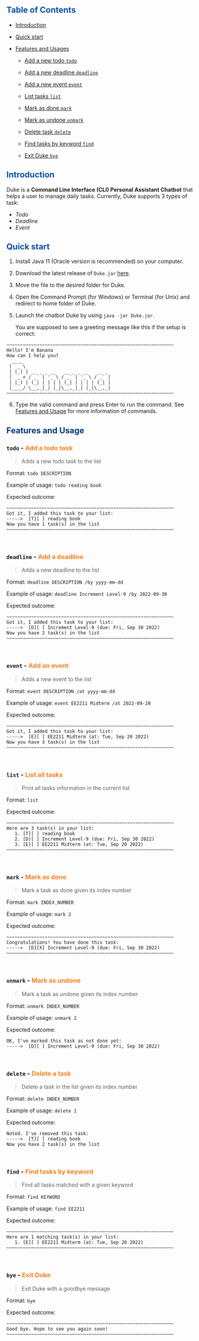 ## <span style="color: #0451a3;">Table of Contents</span>
* [Introduction](https://bdthanh.github.io/ip/#introduction)
* [Quick start](https://bdthanh.github.io/ip/#quick-start)
* [Features and Usages](https://bdthanh.github.io/ip/#features-and-usage)

  - [Add a new todo ```todo```](https://bdthanh.github.io/ip/#todo---add-a-todo-task)
    
  - [Add a new deadline ```deadline```](https://bdthanh.github.io/ip/#deadline---add-a-deadline)

  - [Add a new event ```event```](https://bdthanh.github.io/ip/#event---add-an-event)

  - [List tasks ```list```](https://bdthanh.github.io/ip/#list---list-all-tasks)

  - [Mark as done ```mark```](https://bdthanh.github.io/ip/#mark---mark-as-done)

  - [Mark as undone ```unmark```](https://bdthanh.github.io/ip/#unmark---mark-as-undone)
 
  - [Delete task ```delete```](https://bdthanh.github.io/ip/#delete---delete-a-task)

  - [Find tasks by keyword ```find```](https://bdthanh.github.io/ip/#find---find-tasks-by-keyword)

  - [Exit Duke ```bye```](https://bdthanh.github.io/ip/#bye---exit-duke)


## <span style="color: #0451a3;">Introduction</span>
Duke is a **Command Line Interface (CLI) Personal Assistant Chatbot** that helps a user to manage daily tasks.
Currently, Duke supports 3 types of task:

- _Todo_
- _Deadline_ 
- _Event_

## <span style="color: #0451a3;">Quick start</span>

1. Install Java 11 (Oracle version is recommended) on your computer.
2. Download the latest release of ```Duke.jar``` [here](https://github.com/bdthanh/ip/releases/tag/A-Release).
3. Move the file to the desired folder for Duke.
4. Open the Command Prompt (for Windows) or Terminal (for Unix) and redirect to home folder of Duke.
5. Launch the chatbot Duke by using ```java -jar Duke.jar```.

   You are supposed to see a greeting message like this if the setup is correct: 
```
~~~~~~~~~~~~~~~~~~~~~~~~~~~~~~~~~~~~~~~~~~~~~~~~~~~~~~~~~~~~~
Hello! I'm Banana
How can I help you?
  ____                                 
 |  _ \                                
 | |_) | __ _ _ __   __ _ _ __   __ _  
 |  _ < / _` | '_ \ / _` | '_ \ / _` | 
 | |_) | (_| | | | | (_| | | | | (_| | 
 |____/ \__,_|_| |_|\__,_|_| |_|\__,_| 
~~~~~~~~~~~~~~~~~~~~~~~~~~~~~~~~~~~~~~~~~~~~~~~~~~~~~~~~~~~~~
```
6. Type the valid command and press Enter to run the command. See [Features and Usage](https://bdthanh.github.io/ip/#features-and-usage) for more information of commands.

## <span style="color: #003A79;">Features and Usage</span>

### ```todo``` - <span style="color: #F5821F;">Add a todo task</span>
>Adds a new todo task to the list

Format: ```todo DESCRIPTION```

Example of usage: ```todo reading book```

Expected outcome:
```
~~~~~~~~~~~~~~~~~~~~~~~~~~~~~~~~~~~~~~~~~~~~~~~~~~~~~~~~~~~~~
Got it, I added this task to your list:
----->  [T][ ] reading book
Now you have 1 task(s) in the list
~~~~~~~~~~~~~~~~~~~~~~~~~~~~~~~~~~~~~~~~~~~~~~~~~~~~~~~~~~~~~
```

<br>

### ```deadline``` - <span style="color: #F5821F;">Add a deadline</span>
>Adds a new deadline to the list

Format: ```deadline DESCRIPTION /by yyyy-mm-dd```

Example of usage: ```deadline Increment Level-9 /by 2022-09-30```

Expected outcome:
```
~~~~~~~~~~~~~~~~~~~~~~~~~~~~~~~~~~~~~~~~~~~~~~~~~~~~~~~~~~~~~
Got it, I added this task to your list:
----->  [D][ ] Increment Level-9 (due: Fri, Sep 30 2022)
Now you have 2 task(s) in the list
~~~~~~~~~~~~~~~~~~~~~~~~~~~~~~~~~~~~~~~~~~~~~~~~~~~~~~~~~~~~~
```

<br>

### ```event``` - <span style="color: #F5821F;">Add an event</span>
>Adds a new event to the list

Format: ```event DESCRIPTION /at yyyy-mm-dd```

Example of usage: ```event EE2211 Midterm /at 2022-09-20```

Expected outcome:
```
~~~~~~~~~~~~~~~~~~~~~~~~~~~~~~~~~~~~~~~~~~~~~~~~~~~~~~~~~~~~~
Got it, I added this task to your list:
----->  [E][ ] EE2211 Midterm (at: Tue, Sep 20 2022)
Now you have 3 task(s) in the list
~~~~~~~~~~~~~~~~~~~~~~~~~~~~~~~~~~~~~~~~~~~~~~~~~~~~~~~~~~~~~
```

<br>

### ```list``` - <spn style="color: #F5821F;">List all tasks</span>
>Print all tasks information in the current list

Format: ```list```

Expected outcome:
```
~~~~~~~~~~~~~~~~~~~~~~~~~~~~~~~~~~~~~~~~~~~~~~~~~~~~~~~~~~~~~
Here are 3 task(s) in your list:
   1. [T][ ] reading book
   2. [D][ ] Increment Level-9 (due: Fri, Sep 30 2022)
   3. [E][ ] EE2211 Midterm (at: Tue, Sep 20 2022)
~~~~~~~~~~~~~~~~~~~~~~~~~~~~~~~~~~~~~~~~~~~~~~~~~~~~~~~~~~~~~
```

<br>

### ```mark``` - <span style="color: #F5821F;">Mark as done</span>
>Mark a task as done given its index number

Format: ```mark INDEX_NUMBER```

Example of usage: ```mark 2```

Expected outcome:
```
~~~~~~~~~~~~~~~~~~~~~~~~~~~~~~~~~~~~~~~~~~~~~~~~~~~~~~~~~~~~~
Congratulations! You have done this task:
----->  [D][X] Increment Level-9 (due: Fri, Sep 30 2022)
~~~~~~~~~~~~~~~~~~~~~~~~~~~~~~~~~~~~~~~~~~~~~~~~~~~~~~~~~~~~~
```

<br>

### ```unmark``` - <span style="color: #F5821F;">Mark as undone</span>
>Mark a task as undone given its index number

Format: ```unmark INDEX_NUMBER```

Example of usage: ```unmark 2```

Expected outcome:
```
OK, I've marked this task as not done yet:
----->  [D][ ] Increment Level-9 (due: Fri, Sep 30 2022)
```

<br>

### ```delete``` - <span style="color: #F5821F;">Delete a task</span>
>Delete a task in the list given its index number

Format: ```delete INDEX_NUMBER```

Example of usage: ```delete 1```

Expected outcome:
```
Noted. I've removed this task:
----->  [T][ ] reading book
Now you have 2 task(s) in the list
```

<br>

### ```find``` - <span style="color: #F5821F;">Find tasks by keyword</span>
>Find all tasks matched with a given keyword

Format: ```find KEYWORD```

Example of usage: ```find EE2211```

Expected outcome:
```
~~~~~~~~~~~~~~~~~~~~~~~~~~~~~~~~~~~~~~~~~~~~~~~~~~~~~~~~~~~~~
Here are 1 matching task(s) in your list:
   1. [E][ ] EE2211 Midterm (at: Tue, Sep 20 2022)
~~~~~~~~~~~~~~~~~~~~~~~~~~~~~~~~~~~~~~~~~~~~~~~~~~~~~~~~~~~~~
```

<br>

### ```bye``` - <span style="color: #F5821F;">Exit Duke</span>
>Exit Duke with a goodbye message

Format: ```bye```

Expected outcome:
```
~~~~~~~~~~~~~~~~~~~~~~~~~~~~~~~~~~~~~~~~~~~~~~~~~~~~~~~~~~~~~
Good bye. Hope to see you again soon!
~~~~~~~~~~~~~~~~~~~~~~~~~~~~~~~~~~~~~~~~~~~~~~~~~~~~~~~~~~~~~
```